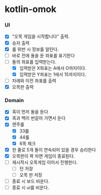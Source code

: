 # kotlin-omok

### UI

- [x] "오목 게임을 시작합니다" 출력.
- [x] 승자 출력
- [x] 룰 위반 시 정보를 알린다.
- [ ] 바로 전에 돌을 둔 좌표를 표기한다
- [ ] 돌의 좌표를 입력받는다.
  - [x] 입력받은 X좌표는 A에서 O까지이다.
  - [x] 입력받은 Y좌표는 1에서 15까지이다.
- [ ] 차례와 이전 좌표를 출력
- [x] 오목판 출력

### Domain

- [x] 흑이 먼저 돌을 둔다
- [x] 흑과 백이 번갈아 가면서 둔다
- [x] 렌주룰
  - [x] 33룰
  - [x] 44룰
  - [x] 6목 체크
- [x] 한 줄로 5개 돌이 연속되어 있을 경우 승리한다
- [x] 오목판이 꽉 차면 게임이 종료된다.
- [ ] 재시작시 오목게임 이어서 진행한다.
    - [ ] 턴 저장
    - [ ] 오목 판 저장
- [ ] 종료 시 보드 비운다.
- [ ] 종료 시 ui를 비운다.